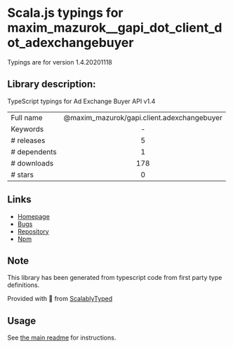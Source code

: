 
# Scala.js typings for maxim_mazurok__gapi_dot_client_dot_adexchangebuyer

Typings are for version 1.4.20201118

## Library description:
TypeScript typings for Ad Exchange Buyer API v1.4

|                    |                 |
| ------------------ | :-------------: |
| Full name          | @maxim_mazurok/gapi.client.adexchangebuyer |
| Keywords           | - |
| # releases         | 5 |
| # dependents       | 1 |
| # downloads        | 178 |
| # stars            | 0 |

## Links
- [Homepage](https://github.com/Maxim-Mazurok/google-api-typings-generator#readme)
- [Bugs](https://github.com/Maxim-Mazurok/google-api-typings-generator/issues)
- [Repository](https://github.com/Maxim-Mazurok/google-api-typings-generator)
- [Npm](https://www.npmjs.com/package/%40maxim_mazurok%2Fgapi.client.adexchangebuyer)
    


## Note
This library has been generated from typescript code from first party type definitions.

Provided with :purple_heart: from [ScalablyTyped](https://github.com/oyvindberg/ScalablyTyped)

## Usage
See [the main readme](../../readme.md) for instructions.


